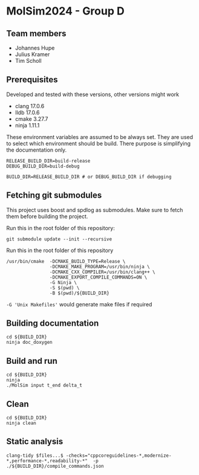 MolSim2024 - Group D
===

## Team members

- Johannes Hupe
- Julius Kramer
- Tim Scholl

## Prerequisites

Developed and tested with these versions, other versions might work

- clang 17.0.6
- lldb 17.0.6
- cmake 3.27.7
- ninja 1.11.1

These environment variables are assumed to be always set. They are used to select which environment should be build.
There purpose is simplifying the documentation only.

```shell
RELEASE_BUILD_DIR=build-release
DEBUG_BUILD_DIR=build-debug

BUILD_DIR=RELEASE_BUILD_DIR # or DEBUG_BUILD_DIR if debugging
```

## Fetching git submodules

This project uses boost and spdlog as submodules. Make sure to fetch them before building the project.

Run this in the root folder of this repository:

```shell
git submodule update --init --recursive
```


Run this in the root folder of this repository

```shell
/usr/bin/cmake  -DCMAKE_BUILD_TYPE=Release \
                -DCMAKE_MAKE_PROGRAM=/usr/bin/ninja \
                -DCMAKE_CXX_COMPILER=/usr/bin/clang++ \
                -DCMAKE_EXPORT_COMPILE_COMMANDS=ON \
                -G Ninja \
                -S $(pwd) \
                -B $(pwd)/${BUILD_DIR}
```

`-G 'Unix Makefiles'` would generate make files if required

## Building documentation

```shell
cd ${BUILD_DIR}
ninja doc_doxygen
```

## Build and run

```shell
cd ${BUILD_DIR}
ninja
./MolSim input t_end delta_t
```

## Clean

```shell
cd ${BUILD_DIR}
ninja clean
```

## Static analysis

```shell 
clang-tidy $files...$ -checks="cppcoreguidelines-*,modernize-*,performance-*,readability-*"  -p ./${BUILD_DIR}/compile_commands.json  
```
